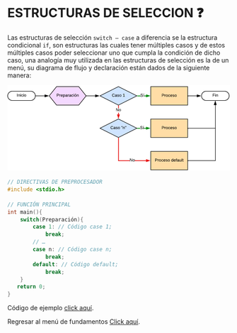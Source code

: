 # ESTRUCTURAS DE SELECCION :question:
Las estructuras de selección `switch – case` a diferencia se la estructura condicional `if`, son estructuras las cuales tener múltiples casos y de estos múltiples casos poder seleccionar uno que cumpla la condición de dicho caso, una analogía muy utilizada en las estructuras de selección es la de un menú, su diagrama de flujo y declaración están dados de la siguiente manera:

<div> <img src="../../../imgs/01 - Lenguaje C/01 - FundamentosDeProgramacion/08 - EstructurasDeSeleccion/01 - switchCase.png"> </div>

```C
// DIRECTIVAS DE PREPROCESADOR
#include <stdio.h>

// FUNCIÓN PRINCIPAL
int main(){
    switch(Preparación){
        case 1: // Código case 1;
            break;
        // …
        case n: // Código case n;
            break;
        default: // Código default;
            break;
    }
   return 0;
}
```
Código de ejemplo <a href="08 - 01 - switchCase.c">click aquí</a>.

Regresar al menú de fundamentos <a href="../../01 - FundamentosDeProgramacion/00 - Fundamentos.md">Click aquí</a>.